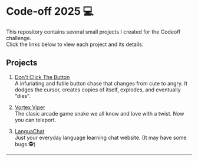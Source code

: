 # Code-off 2025 💻

This repository contains several small projects I created for the Codeoff challenge.  
Click the links below to view each project and its details:

## Projects

1. [Don't Click The Button](./TrickyButton/README.md)  
   A infuriating and futile button chase that changes from cute to angry. It dodges the cursor, creates copies of itself, explodes, and eventually “dies”.

2. [Vortex Viper](./ArcadeGame/README.md)  
   The clasic arcade game snake we all know and love with a twist.
   Now you can teleport.

3. [LanguaChat](./LanguaChat/README.md)   
   Just your everyday language learning chat website. (It may have some bugs 🕵️)


---


